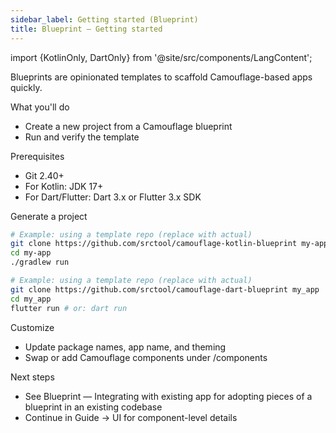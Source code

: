 ```yaml
---
sidebar_label: Getting started (Blueprint)
title: Blueprint — Getting started
---
```


import {KotlinOnly, DartOnly} from '@site/src/components/LangContent';

Blueprints are opinionated templates to scaffold Camouflage-based apps quickly.

What you'll do
- Create a new project from a Camouflage blueprint
- Run and verify the template

Prerequisites
- Git 2.40+
- For Kotlin: JDK 17+
- For Dart/Flutter: Dart 3.x or Flutter 3.x SDK

Generate a project

<KotlinOnly>

```bash
# Example: using a template repo (replace with actual)
git clone https://github.com/srctool/camouflage-kotlin-blueprint my-app
cd my-app
./gradlew run
```

</KotlinOnly>

<DartOnly>

```bash
# Example: using a template repo (replace with actual)
git clone https://github.com/srctool/camouflage-dart-blueprint my_app
cd my_app
flutter run # or: dart run
```

</DartOnly>

Customize
- Update package names, app name, and theming
- Swap or add Camouflage components under /components

Next steps
- See Blueprint — Integrating with existing app for adopting pieces of a blueprint in an existing codebase
- Continue in Guide → UI for component-level details